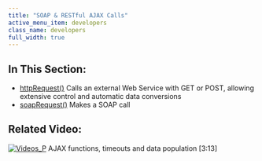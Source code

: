 ```yaml
---
title: "SOAP & RESTful AJAX Calls"
active_menu_item: developers
class_name: developers
full_width: true
---
```



## In This Section:

 - [httpRequest()](/developers/user-guide/scripting-apis/client-api/soap-restful-ajax-calls/httprequest)
    Calls an external Web Service with GET or POST, allowing extensive control and automatic data conversions
 - [soapRequest()](/developers/user-guide/scripting-apis/client-api/soap-restful-ajax-calls/soaprequest)
    Makes a SOAP call

## Related Video:

[![Videos\_P](/img/docs/videos_p.png)](http://www.youtube.com/v/Ly5KbmvHk7E?autoplay=1&hd=1&fs=1&showsearch=0&rel=0&) AJAX functions, timeouts and data population [3:13]
